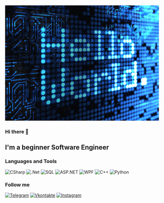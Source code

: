 

[![Header](https://github.com/mal91r/mal91r/blob/main/asseets/1624375043_23-phonoteka_org-p-oboi-programmista-krasivo-28.jpg)](https://t.me/mal91r)
### Hi there 👋

## I'm a beginner Software Engineer

### Languages and Tools
![CSharp](https://img.shields.io/badge/-SCharp-blueviolet?style=for-the-badge&logo=csharp&logoColor=white)
![.Net](https://img.shields.io/badge/-Core-blue?style=for-the-badge&logo=.net&logoColor=white)
![SQL](https://img.shields.io/badge/-SQL-orange?style=for-the-badge&logo=MySql&logoColor=white)
![ASP.NET](https://img.shields.io/badge/-Asp.Net-grey?style=for-the-badge&logo=WWE&logoColor=white)
![WPF](https://img.shields.io/badge/-WPF-yellow?style=for-the-badge&logo=Windows&logoColor=white)
![C++](https://img.shields.io/badge/-C++-succsess?style=for-the-badge&logo=C%2b%2b&logoColor=white)
![Python](https://img.shields.io/badge/-Python-critical?style=for-the-badge&logo=Python&logoColor=white)

### Follow me
[![Telegram](https://img.shields.io/badge/-Telegram-090909?style=for-the-badge&logo=Telegram&logoColor=white)](https://t.me/mal91r)
[![Vkontakte](https://img.shields.io/badge/-VKontakte-090909?style=for-the-badge&logo=Vk&logoColor=9370DB)](https://vk.com/mal91r)
[![Instagram](https://img.shields.io/badge/-Instagram-090909?style=for-the-badge&logo=instagram&logoColor=FF00FF)](https://www.instagram.com/mal91r/)

<!--
**mal91r/mal91r** is a ✨ _special_ ✨ repository because its `README.md` (this file) appears on your GitHub profile.

Here are some ideas to get you started:

- 🔭 I’m currently working on ...
- 🌱 I’m currently learning ...
- 👯 I’m looking to collaborate on ...
- 🤔 I’m looking for help with ...
- 💬 Ask me about ...
- 📫 How to reach me: ...
- 😄 Pronouns: ...
- ⚡ Fun fact: ...
-->
